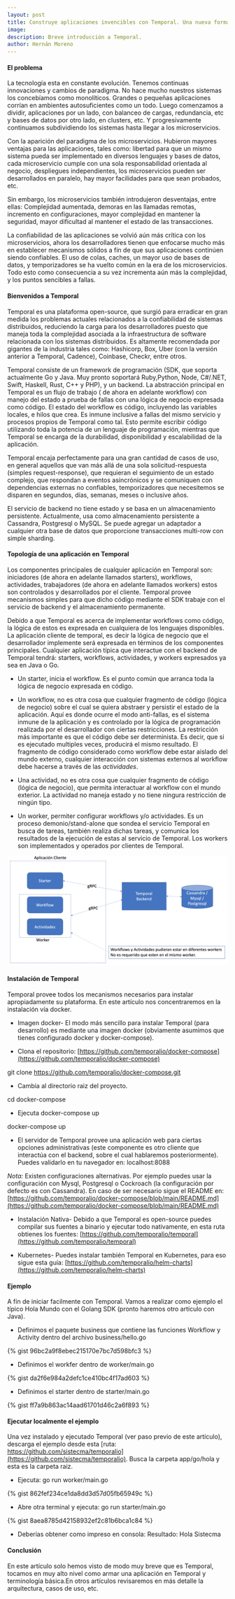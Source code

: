 ```yaml
---
layout: post
title: Construye aplicaciones invencibles con Temporal. Una nueva forma de orquestar tus microservicios.
image: 
description: Breve introducción a Temporal.
author: Hernán Moreno
---
```


#### El problema

La tecnología esta en constante evolución. Tenemos continuas innovaciones y cambios de paradigma. No hace mucho nuestros sistemas los concebíamos como monolíticos. Grandes o pequeñas aplicaciones corrían en ambientes autosuficientes como un todo. Luego comenzamos a dividir, aplicaciones por un lado, con balanceo de cargas, redundancia, etc y bases de datos por otro lado, en clusters, etc. Y progresivamente continuamos subdividiendo los sistemas hasta llegar a los microservicios. 

Con la aparición del paradigma de los microservicios. Hubieron mayores ventajas para las aplicaciones, tales como: libertad para que un mismo sistema pueda ser implementado en diversos lenguajes y bases de datos, cada microservicio cumple con una sola responsabilidad orientada al negocio, despliegues independientes, los microservicios pueden ser desarrollados en paralelo, hay mayor facilidades para que sean probados, etc. 

Sin embargo, los microservicios también introdujeron desventajas, entre ellas: Complejidad aumentada, demoras en las llamadas remotas, incremento en configuraciones, mayor complejidad en mantener la seguridad, mayor dificultad al mantener el estado de las transacciones.

La confiabilidad de las aplicaciones se volvió aún más crítica con los microservicios, ahora los desarrolladores tienen que enfocarse mucho más en establecer mecanismos sólidos a fín de que sus aplicaciones continúen siendo confiables. El uso de colas, caches, un mayor uso de bases de datos, y temporizadores se ha vuelto común en la era de los microservicios. Todo esto como consecuencia a su vez incrementa aún más la complejidad, y los puntos sencibles a fallas.

#### Bienvenidos a Temporal

Temporal es una plataforma open-source, que surgió para erradicar en gran medida los problemas actuales relacionados a la confiabilidad de sistemas distribuidos, reduciendo la carga para los desarrolladores puesto que maneja toda la complejidad asociada a la infraestructura de software relacionada con los sistemas distribuidos. Es altamente recomendada por gigantes de la industria tales como: Hashicorp, Box, Uber (con la versión anterior a Temporal, Cadence), Coinbase, Checkr, entre otros. 

Temporal consiste de un framework de programación (SDK, que soporta actualmente Go y Java. Muy pronto soportará Ruby,Python, Node, C#/.NET, Swift, Haskell, Rust, C++ y PHP), y un backend. La abstracción principal en Temporal es un flujo de trabajo ( de ahora en adelante workflow) con manejo del estado a prueba de fallas con una lógica de negocio expresada como código. El estado del workflow es código, incluyendo las variables locales, e hilos que crea. Es inmune inclusive a fallas del mismo servicio y procesos propios de Temporal como tal. Esto permite escribir código utilizando toda la potencia de un lenguaje de programación, mientras que Temporal se encarga de la durabilidad, disponibilidad y escalabilidad de la aplicación.

Temporal encaja perfectamente para una gran cantidad de casos de uso, en general aquellos que van más allá de una sola solicitud-respuesta (simples request-response), que requieran el seguimiento de un estado complejo, que respondan a eventos asincrónicos y se comuniquen con dependencias externas no confiables, temporizadores que necesitemos se disparen en segundos, días, semanas, meses o inclusive años.

El servicio de backend no tiene estado y se basa en un almacenamiento persistente. Actualmente, usa como almacenamiento persistente a Cassandra, Postgresql o MySQL. Se puede agregar un adaptador a cualquier otra base de datos que proporcione transacciones multi-row con simple sharding. 

#### Topología de una aplicación en Temporal

Los componentes principales de cualquier aplicación en Temporal son: iniciadores (de ahora en adelante llamados starters), workflows, actividades, trabajadores (de ahora en adelante llamados workers) estos son controlados y desarrollados por el cliente. Temporal provee mecanismos simples para que dicho código mediante el SDK trabaje con el servicio de backend y el almacenamiento permanente.

Debido a que Temporal es acerca de implementar workflows como código, la lógica de estos es expresada en cualquiera de los lenguajes disponibles. La aplicación cliente de temporal, es decir la lógica de negocio que el desarrollador implemente será expresada en términos de los componentes principales. Cualquier aplicación típica que interactue con el backend de Temporal tendrá: starters, workflows, actividades, y workers expresados ya sea en Java o Go.

* Un starter, inicia el workflow. Es el punto común que arranca toda la lógica de negocio expresada en código. 

* Un workflow, no es otra cosa que cualquier fragmento de código (lógica de negocio) sobre el cual se quiera abstraer y persistir el estado de la aplicación. Aquí es donde ocurre el modo anti-fallas, es el sistema inmune de la aplicación y es controlado por la lógica de programación realizada por el desarrollador con ciertas restricciones. La restricción más importante es que el código debe ser determinista. Es decir, que si es ejecutado multiples veces, producirá el mismo resultado. El fragmento de código considerado como workflow debe estar aislado del mundo externo, cualquier interacción con sistemas externos al workflow debe hacerse a través de las _actividades_.

* Una actividad, no es otra cosa que cualquier fragmento de código (lógica de negocio), que permita interactuar al workflow con el mundo exterior. La actividad no maneja estado y no tiene ningura restricción de ningún tipo. 

* Un worker, permiter configurar workflows y/o actividades. Es un proceso demonio/stand-alone que sondea el servicio Temporal en busca de tareas, también realiza dichas tareas, y comunica los resultados de la ejecución de estas al servicio de Temporal. Los workers son implementados y operados por clientes de Temporal.  

![Temporal](/assets/images/temporal.png)

#### Instalación de Temporal

Temporal provee todos los mecanismos necesarios para instalar apropiadamente su plataforma. En este artículo nos concentraremos en la instalación vía docker.

* Imagen docker- El modo más sencillo para instalar Temporal (para desarrollo) es mediante una imagen docker (obviamente asumimos que tienes configurado docker y docker-compose). 

* Clona el repositorio: [https://github.com/temporalio/docker-compose](https://github.com/temporalio/docker-compose)

git clone https://github.com/temporalio/docker-compose.git

* Cambia al directorio raiz del proyecto.

cd  docker-compose

* Ejecuta docker-compose up

docker-compose up

* El servidor de Temporal provee una aplicación web para ciertas opciones administrativas (este componente es otro cliente que interactúa con el backend, sobre el cual hablaremos posteriormente). Puedes validarlo en tu navegador en: localhost:8088

_Nota:_ Existen configuraciones alternativas. Por ejemplo puedes usar la configuración con Mysql, Postgresql o Cockroach (la configuración por defecto es con Cassandra). En caso de ser necesario sigue el README en: [https://github.com/temporalio/docker-compose/blob/main/README.md](https://github.com/temporalio/docker-compose/blob/main/README.md)

* Instalación Nativa- Debido a que Temporal es open-source puedes compilar sus fuentes a binario y ejecutar todo nativamente, en esta ruta obtienes los fuentes: [https://github.com/temporalio/temporal](https://github.com/temporalio/temporal)

* Kubernetes- Puedes instalar también Temporal en Kubernetes, para eso sigue esta guía: [https://github.com/temporalio/helm-charts](https://github.com/temporalio/helm-charts)

#### Ejemplo

A fín de iniciar facilmente con Temporal. Vamos a realizar como ejemplo el típico Hola Mundo con el Golang SDK (pronto haremos otro artículo con Java). 

* Definimos el paquete business que contiene las funciones Workflow y Activity dentro del archivo business/hello.go

{% gist 96bc2a9f8ebec215170e7bc7d598bfc3 %}

* Definimos el workfer dentro de worker/main.go

{% gist da2f6e984a2defc1ce410bc4f17ad603 %}

* Definimos el starter dentro de starter/main.go

{% gist ff7a9b863ac14aad61701d46c2a6f893 %}

#### Ejecutar localmente el ejemplo

Una vez instalado y ejecutado Temporal (ver paso previo de este artículo), descarga el ejemplo desde esta [ruta: https://github.com/sistecma/temporalio](https://github.com/sistecma/temporalio). Busca la carpeta app/go/hola y esta es la carpeta raiz.

* Ejecuta: go run worker/main.go

{% gist 862fef234ce1da8dd3d57d05fb65949c %}

* Abre otra terminal y ejecuta: go run starter/main.go

{% gist 8aea8785d42158932ef2c81b6bca1c84 %}

* Deberías obtener como impreso en consola: Resultado: Hola Sistecma


#### Conclusión

En este artículo solo hemos visto de modo muy breve que es Temporal, tocamos en muy alto nivel como armar una aplicación en Temporal y terminología básica.En otros artículos revisaremos en más detalle la arquitectura, casos de uso, etc.



